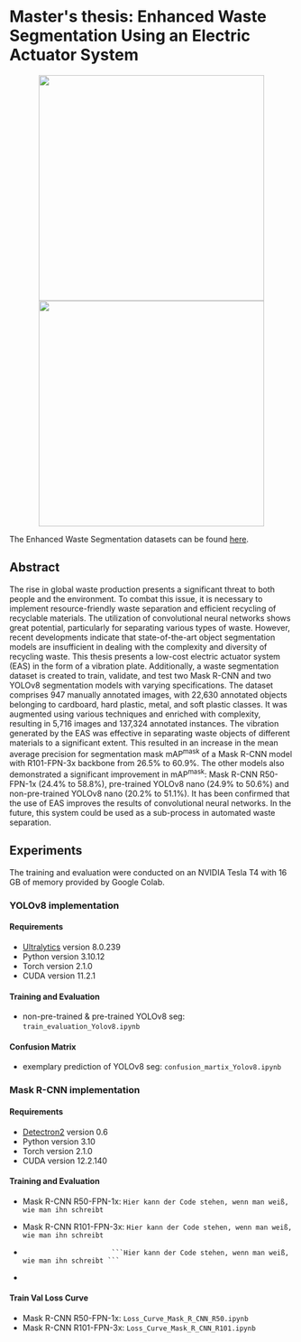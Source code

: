 # Master's thesis: Enhanced Waste Segmentation Using an Electric Actuator System

<p align="center">
  <img src="https://github.com/sauermart/Enhanced-Waste-Segmentation/assets/67053833/bf9e40bf-4fef-4469-b5d0-e5673e6465c2" width="400" height="400"/> <img src="https://github.com/sauermart/Enhanced-Waste-Segmentation/assets/67053833/ce8e81b8-996e-48bb-b937-f3954d952164" width="400" height="400"/>
</p>

The Enhanced Waste Segmentation datasets can be found [here](https://zenodo.org/records/10651399).

## Abstract

The rise in global waste production presents a significant threat to both people and the environment. To combat this issue, it is necessary to implement resource-friendly waste separation and efficient recycling of recyclable materials. The utilization of convolutional neural networks shows great potential, particularly for separating various types of waste. However, recent developments indicate that state-of-the-art object segmentation models are insufficient in dealing with the complexity and diversity of recycling waste. This thesis presents a low-cost electric actuator system (EAS) in the form of a vibration plate. Additionally, a waste segmentation dataset is created to train, validate, and test two Mask R-CNN and two YOLOv8 segmentation models with varying specifications. The dataset comprises 947 manually annotated images, with 22,630 annotated objects belonging to cardboard, hard plastic, metal, and soft plastic classes. It was augmented using various techniques and enriched with complexity, resulting in 5,716 images and 137,324 annotated instances. The vibration generated by the EAS was effective in separating waste objects of different materials to a significant extent. This resulted in an increase in the mean average precision for segmentation mask 
mAP<sup>mask</sup> of a Mask R-CNN model with R101-FPN-3x backbone from 26.5% to 60.9%. The other models also demonstrated a significant improvement in mAP<sup>mask</sup>: Mask R-CNN R50-FPN-1x (24.4% to 58.8%), pre-trained YOLOv8 nano (24.9% to 50.6%) and non-pre-trained YOLOv8 nano (20.2% to 51.1%). It has been confirmed that the use of EAS improves the results of convolutional neural networks. In the future, this system could be used as a sub-process in automated waste separation.

## Experiments
The training and evaluation were conducted on an NVIDIA Tesla T4 with 16 GB of memory provided by Google Colab.

### YOLOv8 implementation

#### Requirements

- [Ultralytics](https://github.com/ultralytics/ultralytics) version 8.0.239
- Python version 3.10.12
- Torch version 2.1.0
- CUDA version 11.2.1

#### Training and Evaluation

- non-pre-trained & pre-trained YOLOv8 seg: ```train_evaluation_Yolov8.ipynb```

#### Confusion Matrix

- exemplary prediction of YOLOv8 seg: ```confusion_martix_Yolov8.ipynb```

### Mask R-CNN implementation

#### Requirements

- [Detectron2](https://github.com/facebookresearch/detectron2) version 0.6
- Python version 3.10
- Torch version 2.1.0
- CUDA version 12.2.140

#### Training and Evaluation

- Mask R-CNN R50-FPN-1x: ```Hier kann der Code stehen, wenn man weiß, wie man ihn schreibt ```

- Mask R-CNN R101-FPN-3x: ```Hier kann der Code stehen, wenn man weiß, wie man ihn schreibt ```
-                           ```Hier kann der Code stehen, wenn man weiß, wie man ihn schreibt ```

- 

#### Train Val Loss Curve

- Mask R-CNN R50-FPN-1x: ```Loss_Curve_Mask_R_CNN_R50.ipynb```
- Mask R-CNN R101-FPN-3x: ```Loss_Curve_Mask_R_CNN_R101.ipynb```
